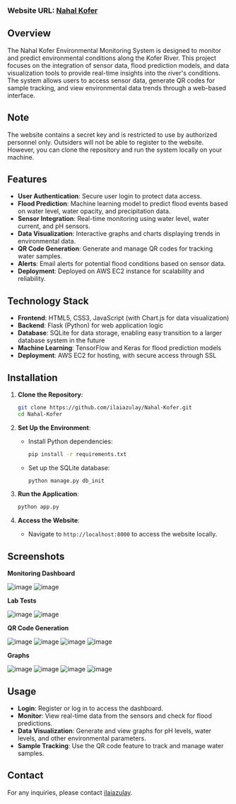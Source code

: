 ### Website URL: [Nahal Kofer](https://nahalkofer.us.to/)

## Overview

The Nahal Kofer Environmental Monitoring System is designed to monitor and predict environmental conditions along the Kofer River. This project focuses on the integration of sensor data, flood prediction models, and data visualization tools to provide real-time insights into the river's conditions. The system allows users to access sensor data, generate QR codes for sample tracking, and view environmental data trends through a web-based interface.

## Note

The website contains a secret key and is restricted to use by authorized personnel only. Outsiders will not be able to register to the website. However, you can clone the repository and run the system locally on your machine.

## Features

- **User Authentication**: Secure user login to protect data access.
- **Flood Prediction**: Machine learning model to predict flood events based on water level, water opacity, and precipitation data.
- **Sensor Integration**: Real-time monitoring using water level, water current, and pH sensors.
- **Data Visualization**: Interactive graphs and charts displaying trends in environmental data.
- **QR Code Generation**: Generate and manage QR codes for tracking water samples.
- **Alerts**: Email alerts for potential flood conditions based on sensor data.
- **Deployment**: Deployed on AWS EC2 instance for scalability and reliability.

## Technology Stack

- **Frontend**: HTML5, CSS3, JavaScript (with Chart.js for data visualization)
- **Backend**: Flask (Python) for web application logic
- **Database**: SQLite for data storage, enabling easy transition to a larger database system in the future
- **Machine Learning**: TensorFlow and Keras for flood prediction models
- **Deployment**: AWS EC2 for hosting, with secure access through SSL

## Installation

1. **Clone the Repository**:
   ```bash
   git clone https://github.com/ilaiazulay/Nahal-Kofer.git
   cd Nahal-Kofer
   ```

2. **Set Up the Environment**:
   - Install Python dependencies:
     ```bash
     pip install -r requirements.txt
     ```
   - Set up the SQLite database:
     ```bash
     python manage.py db_init
     ```

3. **Run the Application**:
   ```bash
   python app.py
   ```

4. **Access the Website**:
   - Navigate to `http://localhost:8000` to access the website locally.
  
## Screenshots

**Monitoring Dashboard**

![image](https://github.com/user-attachments/assets/7167f434-dc42-423b-890b-0466aa55f951)
![image](https://github.com/user-attachments/assets/5f83a5ba-ab3c-4289-aedc-43dd2a48bf32)

**Lab Tests**

![image](https://github.com/user-attachments/assets/2b3caadc-3ffa-4700-8066-bf74edd37aa9)
![image](https://github.com/user-attachments/assets/8f365ac4-7ab0-41eb-a17b-aa145cd3a895)

**QR Code Generation**

![image](https://github.com/user-attachments/assets/69631348-a278-4abf-8e02-fa7ca1caf34c)
![image](https://github.com/user-attachments/assets/601a5d3f-6140-48c0-a663-2a903fa3a80d)
![image](https://github.com/user-attachments/assets/410ccf92-78d0-43bb-bf12-c822bce22a69)
![image](https://github.com/user-attachments/assets/4c62bb57-332d-4a6a-9450-4c71dd52f508)

**Graphs**

![image](https://github.com/user-attachments/assets/46166673-3adc-4190-9f80-9cca19865aad)
![image](https://github.com/user-attachments/assets/dfb5204d-0c45-4fa1-8cf8-04548fd78890)
![image](https://github.com/user-attachments/assets/e1401d16-b120-4f96-8f86-53d18e2a5ae8)
![image](https://github.com/user-attachments/assets/796471ea-aa43-4bb8-adf2-ba34944ed324)

## Usage

- **Login**: Register or log in to access the dashboard.
- **Monitor**: View real-time data from the sensors and check for flood predictions.
- **Data Visualization**: Generate and view graphs for pH levels, water levels, and other environmental parameters.
- **Sample Tracking**: Use the QR code feature to track and manage water samples.

## Contact

For any inquiries, please contact [ilaiazulay](https://github.com/ilaiazulay).
